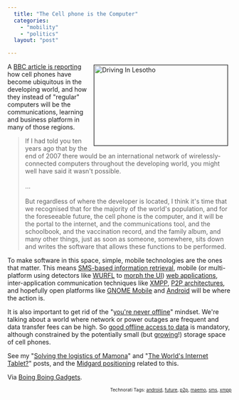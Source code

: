 ```yaml
---
  title: "The Cell phone is the Computer"
  categories: 
    - "mobility"
    - "politics"
  layout: "post"

---
```

<img src="https://d2vqpl3tx84ay5.cloudfront.net/driving_in_lesotho.jpg" height="181" width="300" border="1" align="right" hspace="8" vspace="4" alt="Driving In Lesotho" />
A <a href="http://news.bbc.co.uk/2/hi/technology/7106998.stm">BBC article is reporting</a> how cell phones have become ubiquitous in the developing world, and how they instead of &quot;regular&quot; computers will be the communications, learning and business platform in many of those regions.
<blockquote>If I had told you ten years ago that by the end of 2007 there would be an international network of wirelessly-connected computers throughout the developing world, you might well have said it wasn't possible.
<br /><br />
...
<br /><br />
But regardless of where the developer is located, I think it's time that we recognised that for the majority of the world's population, and for the foreseeable future, the cell phone is the computer, and it will be the portal to the internet, and the communications tool, and the schoolbook, and the vaccination record, and the family album, and many other things, just as soon as someone, somewhere, sits down and writes the software that allows these functions to be performed.</blockquote>To make software in this space, simple, mobile technologies are the ones that matter. This means <a href="http://www.kannel.org/">SMS-based information retrieval</a>, mobile (or multi-platform using detectors like <a href="http://en.wikipedia.org/wiki/Wurfl">WURFL</a> to <a href="http://www.tera-wurfl.com/">morph the UI</a>) <a href="http://en.wikipedia.org/wiki/Mobile_web">web applications</a>, inter-application communication techniques like <a href="http://www.xmpp.org/">XMPP</a>, <a href="http://bergie.iki.fi/blog/first-look-at-digital-business-ecosystem/">P2P architectures</a>, and hopefully open platforms like <a href="http://www.gnome.org/mobile/">GNOME Mobile</a> and <a href="http://code.google.com/android/">Android</a> will be where the action is.

It is also important to get rid of the &quot;<a href="http://www.37signals.com/svn/posts/347-youre-not-on-a-fucking-plane-and-if-you-are-it-doesnt-matter">you're never offline</a>&quot; mindset. We're talking about a world where network or power outages are frequent and data transfer fees can be high. So <a href="http://bergie.iki.fi/blog/the_old_offline_vs-online_debate/">good offline access to data</a> is mandatory, although constrained by the potentially small (but <a href="http://www.steves-digicams.com/high-capacity_storage.html">growing</a>!) storage space of cell phones.

See my &quot;<a href="http://bergie.iki.fi/blog/solving-logistics-of-mamona/">Solving the logistics of Mamona</a>&quot; and &quot;<a href="http://bergie.iki.fi/blog/the_world-s_internet_tablet/">The World's Internet Tablet?</a>&quot; posts, and the <a href="http://bergie.iki.fi/blog/second-day-of-nonprofit-technology-conference/#c3b174674ac219dc5e997c16c099e8ea">Midgard positioning</a> related to this.

Via <a href="http://gadgets.boingboing.net/2008/01/17/africa-has-computers.html">Boing Boing Gadgets</a>.

<p style="text-align:right;font-size:10px;">Technorati Tags: <a href="http://www.technorati.com/tag/android">android</a>, <a href="http://www.technorati.com/tag/future">future</a>, <a href="http://www.technorati.com/tag/p2p">p2p</a>, <a href="http://www.technorati.com/tag/maemo">maemo</a>, <a href="http://www.technorati.com/tag/sms">sms</a>, <a href="http://www.technorati.com/tag/xmpp">xmpp</a></p>
